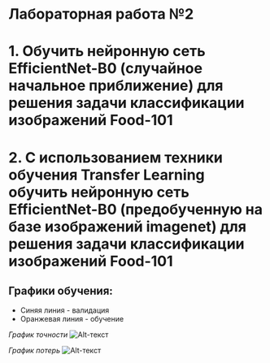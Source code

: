 # Лабораторная работа №2

# 1. Обучить нейронную сеть EfficientNet-B0 (случайное начальное приближение) для решения задачи классификации изображений Food-101

# 2. С использованием техники обучения Transfer Learning обучить нейронную сеть EfficientNet-B0 (предобученную на базе изображений imagenet) для решения задачи классификации изображений Food-101

## Графики обучения:
- Синяя линия - валидация
- Оранжевая линия - обучение

*График точности*
![Alt-текст](https://github.com/the-GriS/CNN-food-101/blob/master/diagrams/lab_2_TransferLearning/epoch_categorical_accuracy.svg)

*График потерь*
![Alt-текст](https://github.com/the-GriS/CNN-food-101/blob/master/diagrams/lab_2_TransferLearning/epoch_loss.svg)
